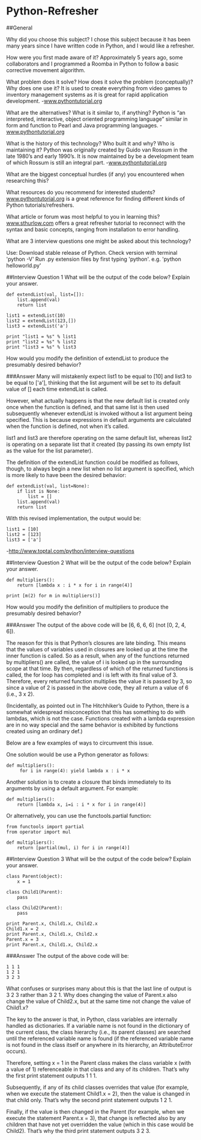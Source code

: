 # Python-Refresher

##General

Why did you choose this subject?
  I chose this subject because it has been many years since I have written code in Python, and I would like a refresher.

How were you first made aware of it?
  Approximately 5 years ago, some collaborators and I programmed a Roomba in Python to follow a basic corrective movement algorithm.

What problem does it solve? How does it solve the problem (conceptually)? Why does one use it?
  It is used to create everything from video games to inventory management systems as it is great for rapid application development.
    -www.pythontutorial.org

What are the alternatives? What is it similar to, if anything?
  Python is “an interpreted, interactive, object oriented programming language” similar in form and function to Pearl and Java programming languages.
    -www.pythontutorial.org

What is the history of this technology? Who built it and why? Who is maintaining it?
  Python was originally created by Guido van Rossum in the late 1980’s and early 1990’s. It is now maintained by be a development team of which Rossum is still an integral part.
    -www.pythontutorial.org

What are the biggest conceptual hurdles (if any) you encountered when researching this?

What resources do you recommend for interested students?
  www.pythontutorial.org is a great reference for finding different kinds of Python tutorials/refreshers.

What article or forum was most helpful to you in learning this?
  www.sthurlow.com offers a great refresher tutorial to reconnect with the syntax and basic concepts, ranging from installation to error handling.

What are 3 interview questions one might be asked about this technology?

Use:
  Download stable release of Python.
    Check version with terminal 'python -V'
  Run .py extension files by first typing 'python'.
    e.g. 'python helloworld.py'

##Interview Question 1
What will be the output of the code below? Explain your answer.
```
def extendList(val, list=[]):
    list.append(val)
    return list

list1 = extendList(10)
list2 = extendList(123,[])
list3 = extendList('a')

print "list1 = %s" % list1
print "list2 = %s" % list2
print "list3 = %s" % list3
```
How would you modify the definition of extendList to produce the presumably desired behavior?

###Answer
Many will mistakenly expect list1 to be equal to [10] and list3 to be equal to ['a'], thinking that the list argument will be set to its default value of [] each time extendList is called.

However, what actually happens is that the new default list is created only once when the function is defined, and that same list is then used subsequently whenever extendList is invoked without a list argument being specified. This is because expressions in default arguments are calculated when the function is defined, not when it’s called.

list1 and list3 are therefore operating on the same default list, whereas list2 is operating on a separate list that it created (by passing its own empty list as the value for the list parameter).

The definition of the extendList function could be modified as follows, though, to always begin a new list when no list argument is specified, which is more likely to have been the desired behavior:
```
def extendList(val, list=None):
    if list is None:
        list = []
    list.append(val)
    return list
```
With this revised implementation, the output would be:
```
list1 = [10]
list2 = [123]
list3 = ['a']
```
  -http://www.toptal.com/python/interview-questions

##Interview Question 2
What will be the output of the code below? Explain your answer.
```
def multipliers():
    return [lambda x : i * x for i in range(4)]

print [m(2) for m in multipliers()]
```
How would you modify the definition of multipliers to produce the presumably desired behavior?

###Answer
The output of the above code will be [6, 6, 6, 6] (not [0, 2, 4, 6]).

The reason for this is that Python’s closures are late binding. This means that the values of variables used in closures are looked up at the time the inner function is called. So as a result, when any of the functions returned by multipliers() are called, the value of i is looked up in the surrounding scope at that time. By then, regardless of which of the returned functions is called, the for loop has completed and i is left with its final value of 3. Therefore, every returned function multiplies the value it is passed by 3, so since a value of 2 is passed in the above code, they all return a value of 6 (i.e., 3 x 2).

(Incidentally, as pointed out in The Hitchhiker’s Guide to Python, there is a somewhat widespread misconception that this has something to do with lambdas, which is not the case. Functions created with a lambda expression are in no way special and the same behavior is exhibited by functions created using an ordinary def.)

Below are a few examples of ways to circumvent this issue.

One solution would be use a Python generator as follows:
```
def multipliers():
     for i in range(4): yield lambda x : i * x
```
Another solution is to create a closure that binds immediately to its arguments by using a default argument. For example:
```
def multipliers():
    return [lambda x, i=i : i * x for i in range(4)]
```
Or alternatively, you can use the functools.partial function:
```
from functools import partial
from operator import mul

def multipliers():
    return [partial(mul, i) for i in range(4)]
```

##Interview Question 3
What will be the output of the code below? Explain your answer.
```
class Parent(object):
    x = 1

class Child1(Parent):
    pass

class Child2(Parent):
    pass

print Parent.x, Child1.x, Child2.x
Child1.x = 2
print Parent.x, Child1.x, Child2.x
Parent.x = 3
print Parent.x, Child1.x, Child2.x
```

###Answer
The output of the above code will be:
```
1 1 1
1 2 1
3 2 3
```
What confuses or surprises many about this is that the last line of output is 3 2 3 rather than 3 2 1. Why does changing the value of Parent.x also change the value of Child2.x, but at the same time not change the value of Child1.x?

The key to the answer is that, in Python, class variables are internally handled as dictionaries. If a variable name is not found in the dictionary of the current class, the class hierarchy (i.e., its parent classes) are searched until the referenced variable name is found (if the referenced variable name is not found in the class itself or anywhere in its hierarchy, an AttributeError occurs).

Therefore, setting x = 1 in the Parent class makes the class variable x (with a value of 1) referenceable in that class and any of its children. That’s why the first print statement outputs 1 1 1.

Subsequently, if any of its child classes overrides that value (for example, when we execute the statement Child1.x = 2), then the value is changed in that child only. That’s why the second print statement outputs 1 2 1.

Finally, if the value is then changed in the Parent (for example, when we execute the statement Parent.x = 3), that change is reflected also by any children that have not yet overridden the value (which in this case would be Child2). That’s why the third print statement outputs 3 2 3.
